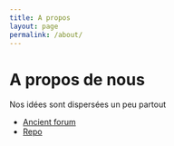 ```yaml
---
title: A propos
layout: page
permalink: /about/
---
```

# A propos de nous

Nos idées sont dispersées un peu partout 
* [Ancient forum](https://de-dale.github.io/spherier)
* [Repo](https://drive.google.com/open?id=1b3sqRj3sHtN2Ovugs0sp6UZnxx2LDYis)